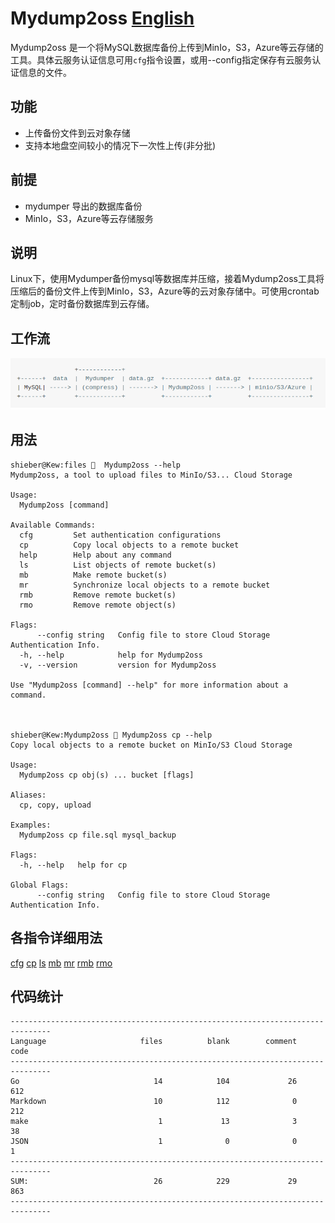 ﻿# Mydump2oss [English](README.md)

Mydump2oss 是一个将MySQL数据库备份上传到MinIo，S3，Azure等云存储的工具。具体云服务认证信息可用`cfg`指令设置，或用--config指定保存有云服务认证信息的文件。

## 功能 

* 上传备份文件到云对象存储
* 支持本地盘空间较小的情况下一次性上传(非分批)

## 前提

* mydumper 导出的数据库备份
* MinIo，S3，Azure等云存储服务

## 说明
Linux下，使用Mydumper备份mysql等数据库并压缩，接着Mydump2oss工具将压缩后的备份文件上传到MinIo，S3，Azure等的云对象存储中。可使用crontab定制job，定时备份数据库到云存储。

## 工作流

<!--                     +------------+                                            
     +------+  data  |  Mydumper  | data.gz  +------------+ data.gz  +----------------+   
     | MySQL| ---- -> | (compress) | ------ -> | Mydump2oss | ------ -> | minio/S3/Azure |   
     +------+        +------------+          +------------+          +----------------+
-->

![flow](README.png)

## 用法
    
    shieber@Kew:files 🐁  Mydump2oss --help
    Mydump2oss, a tool to upload files to MinIo/S3... Cloud Storage

    Usage:
      Mydump2oss [command]

    Available Commands:
      cfg         Set authentication configurations
      cp          Copy local objects to a remote bucket
      help        Help about any command
      ls          List objects of remote bucket(s)
      mb          Make remote bucket(s)
      mr          Synchronize local objects to a remote bucket
      rmb         Remove remote bucket(s)
      rmo         Remove remote object(s)

    Flags:
          --config string   Config file to store Cloud Storage Authentication Info.
      -h, --help            help for Mydump2oss
      -v, --version         version for Mydump2oss

    Use "Mydump2oss [command] --help" for more information about a command.



    shieber@Kew:Mydump2oss 🐁 Mydump2oss cp --help
    Copy local objects to a remote bucket on MinIo/S3 Cloud Storage

    Usage:
      Mydump2oss cp obj(s) ... bucket [flags]

    Aliases:
      cp, copy, upload

    Examples:
      Mydump2oss cp file.sql mysql_backup

    Flags:
      -h, --help   help for cp

    Global Flags:
          --config string   Config file to store Cloud Storage Authentication Info.


## 各指令详细用法
[cfg](docs/cfg.md) 
[cp](docs/cp.md) 
[ls](docs/ls.md) 
[mb](docs/mb.md) 
[mr](docs/mr.md) 
[rmb](docs/rmb.md) 
[rmo](docs/rmo.md) 

## 代码统计

    -------------------------------------------------------------------------------
    Language                     files          blank        comment           code
    -------------------------------------------------------------------------------
    Go                              14            104             26            612
    Markdown                        10            112              0            212
    make                             1             13              3             38
    JSON                             1              0              0              1
    -------------------------------------------------------------------------------
    SUM:                            26            229             29            863
    -------------------------------------------------------------------------------
